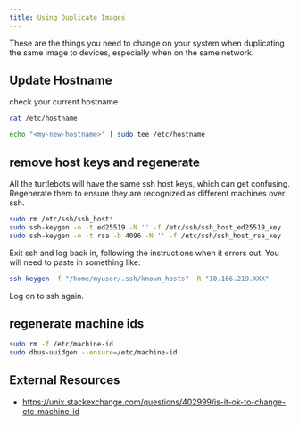 ```yaml
---
title: Using Duplicate Images
---
```


These are the things you need to change on your system when duplicating the same image to devices, especially when on the same network.

## Update Hostname

check your current hostname

```bash
cat /etc/hostname
```


```bash
echo "<my-new-hostname>" | sudo tee /etc/hostname 
```

## remove host keys and regenerate

All the turtlebots will have the same ssh host keys, which can get confusing.  Regenerate them to ensure they are recognized as different machines over ssh.

```bash
sudo rm /etc/ssh/ssh_host*
sudo ssh-keygen -o -t ed25519 -N '' -f /etc/ssh/ssh_host_ed25519_key
sudo ssh-keygen -o -t rsa -b 4096 -N '' -f /etc/ssh/ssh_host_rsa_key
```

Exit ssh and log back in, following the instructions when it errors out.  You will need to paste in something like:

```bash
ssh-keygen -f "/home/myuser/.ssh/known_hosts" -R "10.166.219.XXX"
```

Log on to ssh again.

## regenerate machine ids

```bash
sudo rm -f /etc/machine-id
sudo dbus-uuidgen --ensure=/etc/machine-id
```

## External Resources

* <https://unix.stackexchange.com/questions/402999/is-it-ok-to-change-etc-machine-id>
